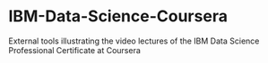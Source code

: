 # IBM-Data-Science-Coursera
External tools illustrating the video lectures of the IBM Data Science Professional Certificate at Coursera
